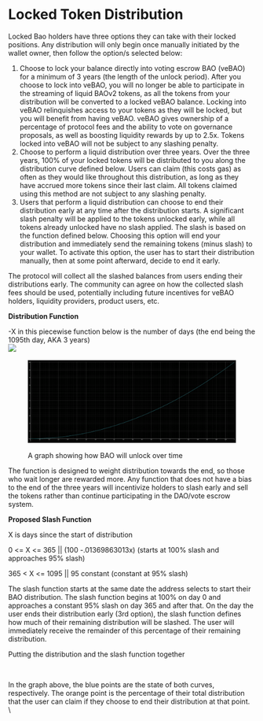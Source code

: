 # Locked Token Distribution

Locked Bao holders have three options they can take with their locked positions. Any distribution will only begin once manually initiated by the wallet owner, then follow the option/s selected below:

1. &#x20;Choose to lock your balance directly into voting escrow BAO (veBAO) for a minimum of 3 years (the length of the unlock period). After you choose to lock into veBAO, you will no longer be able to participate in the streaming of liquid BAOv2 tokens, as all the tokens from your distribution will be converted to a locked veBAO balance. Locking into veBAO relinquishes access to your tokens as they will be locked, but you will benefit from having veBAO. veBAO gives ownership of a percentage of protocol fees and the ability to vote on governance proposals, as well as boosting liquidity rewards by up to 2.5x. Tokens locked into veBAO will not be subject to any slashing penalty.
2. &#x20;Choose to perform a liquid distribution over three years. Over the three years, 100% of your locked tokens will be distributed to you along the distribution curve defined below. Users can claim (this costs gas) as often as they would like throughout this distribution, as long as they have accrued more tokens since their last claim. All tokens claimed using this method are not subject to any slashing penalty.
3. &#x20;Users that perform a liquid distribution can choose to end their distribution early at any time after the distribution starts. A significant slash penalty will be applied to the tokens unlocked early, while all tokens already unlocked have no slash applied. The slash is based on the function defined below. Choosing this option will end your distribution and immediately send the remaining tokens (minus slash) to your wallet. To activate this option, the user has to start their distribution manually, then at some point afterward, decide to end it early.

The protocol will collect all the slashed balances from users ending their distributions early. The community can agree on how the collected slash fees should be used, potentially including future incentives for veBAO holders, liquidity providers, product users, etc.

**Distribution Function**

\-X in this piecewise function below is the number of days (the end being the 1095th day, AKA 3 years)\
![](broken-reference)

<figure><img src="../.gitbook/assets/image.png" alt=""><figcaption><p>A graph showing how BAO will unlock over time</p></figcaption></figure>

The function is designed to weight distribution towards the end, so those who wait longer are rewarded more. Any function that does not have a bias to the end of the three years will incentivize holders to slash early and sell the tokens rather than continue participating in the DAO/vote escrow system.

**Proposed Slash Function**

X is days since the start of distribution

0 <= X <= 365 || (100 -.01369863013x) (starts at 100% slash and approaches 95% slash)

365 < X <= 1095 || 95 constant (constant at 95% slash)

The slash function starts at the same date the address selects to start their BAO distribution. The slash function begins at 100% on day 0 and approaches a constant 95% slash on day 365 and after that. On the day the user ends their distribution early (3rd option), the slash function defines how much of their remaining distribution will be slashed. The user will immediately receive the remainder of this percentage of their remaining distribution.

Putting the distribution and the slash function together

<figure><img src="https://global.discourse-cdn.com/standard10/uploads/bao/original/1X/d0683e4c31a1d5cbfdf4a1a23f76325ca884ee43.gif" alt=""><figcaption></figcaption></figure>

In the graph above, the blue points are the state of both curves, respectively. The orange point is the percentage of their total distribution that the user can claim if they choose to end their distribution at that point.\
\
